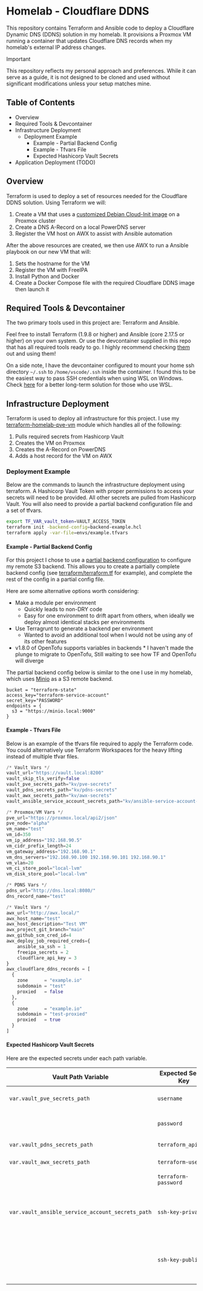 # Homelab - Cloudflare DDNS

This repository contains Terraform and Ansible code to deploy a Cloudflare Dynamic DNS (DDNS) solution in my homelab. It provisions a Proxmox VM running a container that updates Cloudflare DNS records when my homelab's external IP address changes.

> [!Important]
> This repository reflects my personal approach and preferences. While it can serve as a guide, it is not designed to be cloned and used without significant modifications unless your setup matches mine.

## Table of Contents

* Overview
* Required Tools & Devcontainer
* Infrastructure Deployment
  * Deployment Example
    * Example - Partial Backend Config
    * Example - Tfvars File
    * Expected Hashicorp Vault Secrets
* Application Deployment (TODO)

## Overview

Terraform is used to deploy a set of resources needed for the Cloudflare DDNS solution. Using Terraform we will:

1. Create a VM that uses a [customized Debian Cloud-Init image](https://github.com/Johnny-Knighten/ansible-homelab-proxmox-cloud-init-templates-playbooks/tree/main) on a Proxmox cluster
2. Create a DNS A-Record on a local PowerDNS server
3. Register the VM host on AWX to assist with Ansible automation

After the above resources are created, we then use AWX to run a Ansible playbook on our new VM that will:

1. Sets the hostname for the VM
2. Register the VM with FreeIPA
3. Install Python and Docker
4. Create a Docker Compose file with the required Cloudflare DDNS image then launch it

## Required Tools & Devcontainer

The two primary tools used in this project are: Terraform and Ansible.

Feel free to install Terraform (1.9.8 or higher) and Ansible (core 2.17.5 or higher) on your own system. Or use the devcontainer supplied in this repo that has all required tools ready to go. I highly recommend checking [them](https://containers.dev/) out and using them!

On a side note, I have the devcontainer configured to mount your home ssh directory `~/.ssh` to `/home/vscode/.ssh` inside the container. I found this to be the easiest way to pass SSH credentials when using WSL on Windows. Check [here](https://stackoverflow.com/a/73728247) for a better long-term solution for those who use WSL.

## Infrastructure Deployment

Terraform is used to deploy all infrastructure for this project. I use my [terraform-homelab-pve-vm](https://github.com/Johnny-Knighten/terraform-homelab-pve-vm) module which handles all of the following:

1. Pulls required secrets from Hashicorp Vault
2. Creates the VM on Proxmox
3. Creates the A-Record on PowerDNS
4. Adds a host record for the VM on AWX

### Deployment Example

Below are the commands to launch the infrastructure deployment using terraform. A Hashicorp Vault Token with proper permissions to access your secrets will need to be provided. All other secrets are pulled from Hashicorp Vault. You will also need to provide a partial backend configuration file and a set of tfvars.

```bash
export TF_VAR_vault_token=VAULT_ACCESS_TOKEN
terraform init -backend-config=backend-example.hcl
terraform apply -var-file=envs/example.tfvars
```

#### Example - Partial Backend Config

For this project I chose to use a [partial backend configuration](https://developer.hashicorp.com/terraform/language/backend#partial-configuration) to configure my remote S3 backend. This allows you to create a partially complete backend config (see [terraform/terraform.tf](terraform/terraform.tf) for example), and complete the rest of the config in a partial config file.

Here are some alternative options worth considering:

* Make a module per environment
  * Quickly leads to non-DRY code
  * Easy for one environment to drift apart from others, when ideally we deploy almost identical stacks per environments
* Use Terragrunt to generate a backend per environment
  * Wanted to avoid an additional tool when I would not be using any of its other features
* v1.8.0 of OpenTofu supports variables in backends
        * I haven't made the plunge to migrate to OpenTofu, Still waiting to see how TF and OpenTofu will diverge

The partial backend config below is similar to the one I use in my homelab, which uses [Minio](https://min.io/) as a S3 remote backend.

```hcl
bucket = "terraform-state"
access_key="terraform-service-account"
secret_key="PASSWORD"
endpoints = {
  s3 = "https://minio.local:9000"
}
```

#### Example - Tfvars File

Below is an example of the tfvars file required to apply the Terraform code. You could alternatively use Terraform Workspaces for the heavy lifting instead of multiple tfvar files.

```tfvars
/* Vault Vars */
vault_url="https://vault.local:8200"
vault_skip_tls_verify=false
vault_pve_secrets_path="kv/pve-secrets"
vault_pdns_secrets_path="kv/pdns-secrets"
vault_awx_secrets_path="kv/awx-secrets"
vault_ansible_service_account_secrets_path="kv/ansible-service-account-secrets"

/* Proxmox/VM Vars */
pve_url="https://proxmox.local/api2/json"
pve_node="alpha"
vm_name="test"
vm_id=350
vm_ip_address="192.168.90.5"
vm_cidr_prefix_length=24
vm_gateway_address="192.168.90.1"
vm_dns_servers="192.168.90.100 192.168.90.101 192.168.90.1"
vm_vlan=20
vm_ci_store_pool="local-lvm"
vm_disk_store_pool="local-lvm"

/* PDNS Vars */
pdns_url="http://dns.local:8080/"
dns_record_name="test"

/* Vault Vars */
awx_url="http://awx.local/"
awx_host_name="test"
awx_host_description="Test VM"
awx_project_git_branch="main"
awx_github_scm_cred_id=4
awx_deploy_job_required_creds={
    ansible_sa_ssh = 1
    freeipa_secrets = 2
    cloudflare_api_key = 3
}
awx_cloudflare_ddns_records = [
  {
    zone      = "example.io"
    subdomain = "test"
    proxied   = false
  },
  {
    zone      = "example.io"
    subdomain = "test-proxied"
    proxied   = true
  }
]
```

#### Expected Hashicorp Vault Secrets

Here are the expected secrets under each path variable.

| **Vault Path Variable**                | **Expected Secret Key**      | **Usage**                                     | **Provider/Module**          |
|----------------------------------------|------------------------------|-----------------------------------------------|--------------------------------|
| `var.vault_pve_secrets_path`           | `username`                   | Proxmox API username                          | Proxmox                       |
|                                        | `password`                   | Proxmox API password                          | Proxmox                       |
| `var.vault_pdns_secrets_path`          | `terraform_api_key`          | API key for PowerDNS                          | PowerDNS                      |
| `var.vault_awx_secrets_path`           | `terraform-user`             | AWX username                                  | AWX                           |
|                                        | `terraform-password`         | AWX password                                  | AWX                           |
| `var.vault_ansible_service_account_secrets_path` | `ssh-key-private`           | Private SSH key for the Ansible service account | Proxmox Cloud Init & AWX      |
|                                        | `ssh-key-public`             | Public SSH key for the Ansible service account | Proxmox Cloud Init            |
